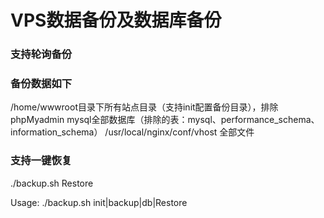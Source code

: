 # VPS数据备份及数据库备份

<h3>支持轮询备份</h3>

<h3>备份数据如下</h3>
/home/wwwroot目录下所有站点目录（支持init配置备份目录），排除phpMyadmin
mysql全部数据库（排除的表：mysql、performance_schema、information_schema）
/usr/local/nginx/conf/vhost 全部文件

<h3>支持一键恢复</h3>
./backup.sh Restore

Usage: ./backup.sh init|backup|db|Restore
